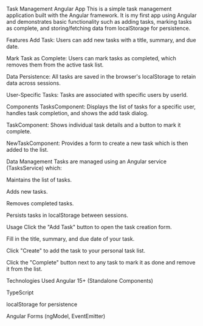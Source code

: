 Task Management Angular App
This is a simple task management application built with the Angular framework. It is my first app using Angular and demonstrates basic functionality such as adding tasks, marking tasks as complete, and storing/fetching data from localStorage for persistence.

Features
Add Task: Users can add new tasks with a title, summary, and due date.

Mark Task as Complete: Users can mark tasks as completed, which removes them from the active task list.

Data Persistence: All tasks are saved in the browser's localStorage to retain data across sessions.

User-Specific Tasks: Tasks are associated with specific users by userId.

Components
TasksComponent: Displays the list of tasks for a specific user, handles task completion, and shows the add task dialog.

TaskComponent: Shows individual task details and a button to mark it complete.

NewTaskComponent: Provides a form to create a new task which is then added to the list.

Data Management
Tasks are managed using an Angular service (TasksService) which:

Maintains the list of tasks.

Adds new tasks.

Removes completed tasks.

Persists tasks in localStorage between sessions.

Usage
Click the "Add Task" button to open the task creation form.

Fill in the title, summary, and due date of your task.

Click "Create" to add the task to your personal task list.

Click the "Complete" button next to any task to mark it as done and remove it from the list.

Technologies Used
Angular 15+ (Standalone Components)

TypeScript

localStorage for persistence

Angular Forms (ngModel, EventEmitter)
